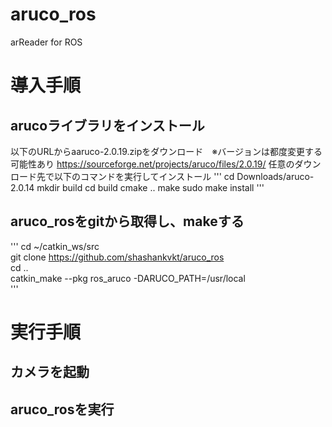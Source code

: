 # aruco_ros
arReader for ROS
# 導入手順
## arucoライブラリをインストール
以下のURLからaaruco-2.0.19.zipをダウンロード　※バージョンは都度変更する可能性あり
https://sourceforge.net/projects/aruco/files/2.0.19/
任意のダウンロード先で以下のコマンドを実行してインストール
'''
cd Downloads/aruco-2.0.14
mkdir build
cd build
cmake ..
make
sudo make install 
'''

## aruco_rosをgitから取得し、makeする
'''
cd ~/catkin_ws/src  
git clone https://github.com/shashankvkt/aruco_ros  
cd ..  
catkin_make --pkg ros_aruco -DARUCO_PATH=/usr/local  
'''

# 実行手順
## カメラを起動

## aruco_rosを実行
